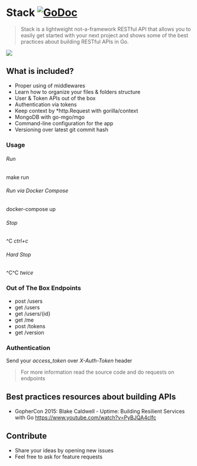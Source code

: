 # Stack [![GoDoc](https://godoc.org/github.com/golang/gddo?status.svg)](http://godoc.org/github.com/ilgooz/stack)
> Stack is a lightweight not-a-framework RESTful API that allows you to easily get started with your next project and shows some of the best practices about building RESTful APIs in Go.

![](https://cdn.rawgit.com/ilgooz/stack/master/logo.jpg)

## What is included?
* Proper using of middlewares
* Learn how to organize your files & folders structure
* User & Token APIs out of the box
* Authentication via tokens
* Keep context by *http.Request with gorilla/context
* MongoDB with go-mgo/mgo
* Command-line configuration for the app
* Versioning over latest git commit hash

### Usage
###### Run
  make run
###### Run via Docker Compose
  docker-compose up
###### Stop
  ^C *ctrl+c*
###### Hard Stop
  ^C^C *twice*

### Out of The Box Endpoints
* post /users
* get /users
* get /users/{id}
* get /me
* post /tokens
* get /version

### Authentication
Send your *access_token* over *X-Auth-Token* header

> For more information read the source code and do requests on endpoints

## Best practices resources about building APIs
* GopherCon 2015: Blake Caldwell - Uptime: Building Resilient Services with Go https://www.youtube.com/watch?v=PyBJQA4clfc

## Contribute
* Share your ideas by opening new issues
* Feel free to ask for feature requests
